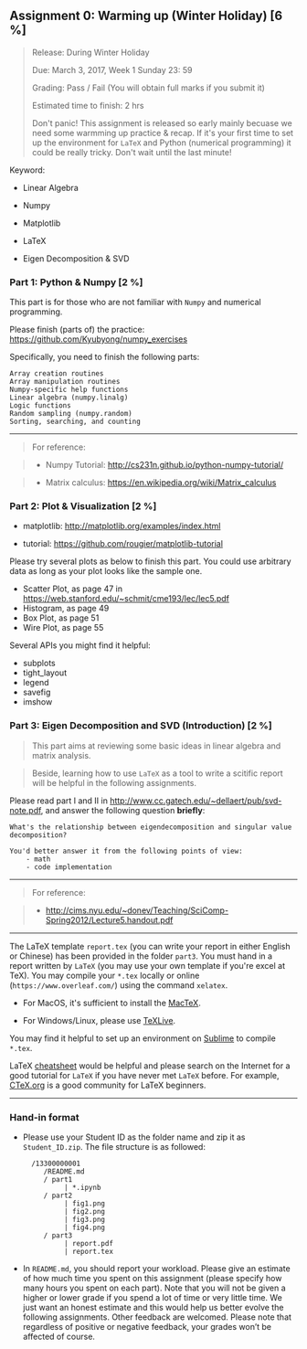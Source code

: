 ## Assignment 0: Warming up (Winter Holiday) [6 %]
> Release: During Winter Holiday
> 
> Due: March 3, 2017, Week 1 Sunday 23: 59
> 
> Grading: Pass / Fail (You will obtain full marks if you submit it)
>
> Estimated time to finish: 2 hrs
>
> 
> Don't panic! This assignment is released so early mainly becuase we need some warmming up practice & recap. 
> If it's your first time to set up the environment for `LaTeX` and Python (numerical programming) it could be really tricky. 
> Don't wait until the last minute!

Keyword:

- Linear Algebra

- Numpy

- Matplotlib

- LaTeX

- Eigen Decomposition & SVD





### Part 1: Python & Numpy [2 %]

This part is for those who are not familiar with `Numpy` and numerical programming. 

Please finish (parts of) the practice: https://github.com/Kyubyong/numpy_exercises 

Specifically, you need to finish the following parts:

	Array creation routines
	Array manipulation routines 
    Numpy-specific help functions 
	Linear algebra (numpy.linalg)
	Logic functions 
	Random sampling (numpy.random) 
	Sorting, searching, and counting 

---

> For reference:

> - Numpy Tutorial: http://cs231n.github.io/python-numpy-tutorial/

> - Matrix calculus: https://en.wikipedia.org/wiki/Matrix_calculus

### Part 2: Plot & Visualization [2 %]

- matplotlib: http://matplotlib.org/examples/index.html

- tutorial: https://github.com/rougier/matplotlib-tutorial

Please try several plots as below to finish this part. You could use arbitrary data as long as your plot looks like the sample one. 

- Scatter Plot, as page 47 in https://web.stanford.edu/~schmit/cme193/lec/lec5.pdf
- Histogram, as page 49
- Box Plot, as page 51
- Wire Plot, as page 55

Several APIs you might find it helpful:

- subplots
- tight_layout
- legend
- savefig
- imshow


### Part 3: Eigen Decomposition and SVD (Introduction) [2 %]

> This part aims at reviewing some basic ideas in linear algebra and matrix analysis. 

> Beside, learning how to use `LaTeX` as a tool to write a scitific report will be helpful in the following assignments.

Please read part I and II in http://www.cc.gatech.edu/~dellaert/pub/svd-note.pdf, and answer the following question **briefly**:

	What's the relationship between eigendecomposition and singular value decomposition?
    
    You'd better answer it from the following points of view:
        - math
        - code implementation


---
> For reference:

> - http://cims.nyu.edu/~donev/Teaching/SciComp-Spring2012/Lecture5.handout.pdf 

---

The LaTeX template `report.tex` (you can write your report in either English or Chinese) has been provided in the folder `part3`. 
You must hand in a report written by `LaTeX` (you may use your own template if you're excel at TeX). 
You may compile your `*.tex` locally or online (`https://www.overleaf.com/`) using the command `xelatex`. 

- For MacOS, it's sufficient to install the [MacTeX](http://www.tug.org/mactex/).

- For Windows/Linux, please use [TeXLive](https://www.tug.org/texlive/).
  
You may find it helpful to set up an environment on [Sublime](https://www.zhihu.com/question/23918126) to compile `*.tex`.

LaTeX [cheatsheet](https://wch.github.io/latexsheet/) would be helpful and please search on the Internet for a good tutorial for `LaTeX` if you have never met `LaTeX` before. 
For example, [CTeX.org](http://bbs.ctex.org/forum.php?mod=forumdisplay&fid=9) is a good community for LaTeX beginners.

---

### Hand-in format

- Please use your Student ID as the folder name and zip it as `Student_ID.zip`. The file structure is as followed:

    	
        /13300000001
           /README.md
           / part1
                | *.ipynb
           / part2
                | fig1.png
                | fig2.png
                | fig3.png
                | fig4.png
           / part3
                | report.pdf
                | report.tex

- In `README.md`, you should report your workload. 
Please give an estimate of how much time you spent on this assignment (please specify how many hours you spent on each part). 
Note that you will not be given a higher or lower grade if you spend a lot of time or very little time. 
We just want an honest estimate and this would help us better evolve the following assignments. 
Other feedback are welcomed. Please note that regardless of positive or negative feedback, your grades won’t be affected of course. 